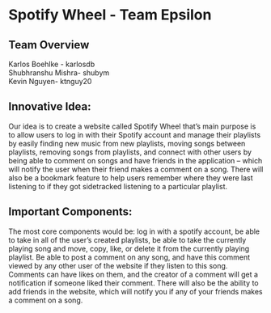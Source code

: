 # Spotify Wheel - Team Epsilon   

## Team Overview
Karlos Boehlke - karlosdb  
Shubhranshu Mishra- shubym  
Kevin Nguyen- ktnguy20 

## Innovative Idea:
Our idea is to create a website called Spotify Wheel that’s main purpose is to allow users to log in with their Spotify account and manage their playlists by easily finding new music from new playlists, moving songs between playlists, removing songs from playlists, and connect with other users by being able to comment on songs and have friends in the application – which will notify the user when their friend makes a comment on a song. There will also be a bookmark feature to help users remember where they were last listening to if they got sidetracked listening to a particular playlist.

## Important Components:
The most core components would be: log in with a spotify account, be able to take in all of the user’s created playlists, be able to take the currently playing song and move, copy, like, or delete it from the currently playing playlist. Be able to post a comment on any song, and have this comment viewed by any other user of the website if they listen to this song. Comments can have likes on them, and the creator of a comment will get a notification if someone liked their comment. There will also be the ability to add friends in the website, which will notify you if any of your friends makes a comment on a song.

